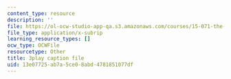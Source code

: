 ```yaml
---
content_type: resource
description: ''
file: https://ol-ocw-studio-app-qa.s3.amazonaws.com/courses/15-071-the-analytics-edge-spring-2017/13e07725ab7a5ce08abd4781851077df_va-mL-_jui4.vtt
file_type: application/x-subrip
learning_resource_types: []
ocw_type: OCWFile
resourcetype: Other
title: 3play caption file
uid: 13e07725-ab7a-5ce0-8abd-4781851077df
---
```

